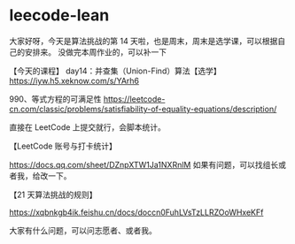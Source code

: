 # leecode-lean

大家好呀，今天是算法挑战的第 14 天啦，也是周末，周末是选学课，可以根据自己的安排来。
没做完本周作业的，可以补一下

【今天的课程】
day14：并查集（Union-Find）算法【选学】       
https://iyw.h5.xeknow.com/s/YArh6

990、等式方程的可满足性
https://leetcode-cn.com/classic/problems/satisfiability-of-equality-equations/description/


直接在 LeetCode 上提交就行，会脚本统计。

【LeetCode 账号与打卡统计】

https://docs.qq.com/sheet/DZnpXTW1Ja1NXRnlM
如果有问题，可以找组长或者我，给改一下。

【21 天算法挑战的规则】

https://xqbnkgb4ik.feishu.cn/docs/doccn0FuhLVsTzLLRZOoWHxeKFf

大家有什么问题，可以问志愿者、或者我。
